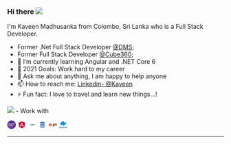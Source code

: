 ### Hi there <img src="https://media.giphy.com/media/hvRJCLFzcasrR4ia7z/giphy.gif" width="25px">


I'm Kaveen Madhusanka from Colombo, Sri Lanka who is a Full Stack Developer.
- Former .Net Full Stack Developer [@DMS](https://www.dmsswe.com/);
- Former Full Stack Developer [@Cube360](https://www.cube360global.com/);
- 🌱 I’m currently learning Angular and .NET Core 6 
- 🥅 2021 Goals: Work hard to my career
- 💬 Ask me about anything, I am happy to help anyone
- 📫 How to reach me: [Linkedin- @Kaveen](https://www.linkedin.com/in/kaveen-1998/)
- ⚡ Fun fact: I love to travel and learn new things...!

<img src="https://github-readme-stats.vercel.app/api?username=Kaveen-Madhusanka&&show_icons=true&title_color=ffffff&icon_color=bb2acf&text_color=daf7dc&bg_color=151515">
- Work with

<code><img height="20" src="https://raw.githubusercontent.com/github/explore/80688e429a7d4ef2fca1e82350fe8e3517d3494d/topics/dotnet/dotnet.png"></code>
<code><img height="20" src="https://raw.githubusercontent.com/github/explore/5c058a388828bb5fde0bcafd4bc867b5bb3f26f3/topics/angular/angular.png"></code>
<code><img height="20" src="https://raw.githubusercontent.com/github/explore/80688e429a7d4ef2fca1e82350fe8e3517d3494d/topics/jquery/jquery.png"></code>
<code><img height="20" src="https://raw.githubusercontent.com/github/explore/80688e429a7d4ef2fca1e82350fe8e3517d3494d/topics/sql/sql.png"></code>
<code><img height="20" src="https://raw.githubusercontent.com/github/explore/80688e429a7d4ef2fca1e82350fe8e3517d3494d/topics/git/git.png"></code>
<code><img height="20" src="https://raw.githubusercontent.com/github/explore/80688e429a7d4ef2fca1e82350fe8e3517d3494d/topics/docker/docker.png"></code>


---
